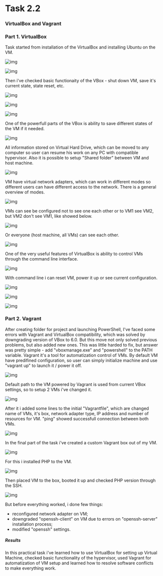 # Task 2.2
### VirtualBox and Vagrant

### Part 1. VirtualBox

Task started from installation of the VirtualBox and installing Ubuntu on the VM.

![img](https://github.com/trytodev/Kharkiv_DevOps_ext_2019Q4/blob/master/m1/task2.2/img/install.png)

![img](https://github.com/trytodev/Kharkiv_DevOps_ext_2019Q4/blob/master/m1/task2.2/img/installed.png)

Then i've checked basic functionaity of the VBox - shut down VM, save it's current state, state reset, etc.

![img](https://github.com/trytodev/Kharkiv_DevOps_ext_2019Q4/blob/master/m1/task2.2/img/control.png)

![img](https://github.com/trytodev/Kharkiv_DevOps_ext_2019Q4/blob/master/m1/task2.2/img/save_state.png)

![img](https://github.com/trytodev/Kharkiv_DevOps_ext_2019Q4/blob/master/m1/task2.2/img/reset_state.png)

One of the powerfull parts of the VBox is ability to save different states of the VM if it needed.

![img](https://github.com/trytodev/Kharkiv_DevOps_ext_2019Q4/blob/master/m1/task2.2/img/snapshots.png)

All information stored on Virtual Hard Drive, which can be moved to any computer so user can resume his work on any PC with compatible hypervisor. Also it is possible to setup "Shared folder" between VM and host machine.

![img](https://github.com/trytodev/Kharkiv_DevOps_ext_2019Q4/blob/master/m1/task2.2/img/shared_folder.png)

VM have virtual network adapters, which can work in different modes so different users can have different access to the network. There is a general overview of modes.

![img](https://github.com/trytodev/Kharkiv_DevOps_ext_2019Q4/blob/master/m1/task2.2/img/modes.png)

VMs can see be configured not to see one each other or to VM1 see VM2, but VM2 don't see VM1, like showed below.

![img](https://github.com/trytodev/Kharkiv_DevOps_ext_2019Q4/blob/master/m1/task2.2/img/connection_no.png)

Or everyone (host machine, all VMs) can see each other.

![img](https://github.com/trytodev/Kharkiv_DevOps_ext_2019Q4/blob/master/m1/task2.2/img/connection_yes.png)

One of the very useful features of VirtualBox is ability to control VMs through the command line interface.

![img](https://github.com/trytodev/Kharkiv_DevOps_ext_2019Q4/blob/master/m1/task2.2/img/vboxmanage.png)

With command line i can reset VM, power it up or see current configuration.

![img](https://github.com/trytodev/Kharkiv_DevOps_ext_2019Q4/blob/master/m1/task2.2/img/cli_reset.png)

![img](https://github.com/trytodev/Kharkiv_DevOps_ext_2019Q4/blob/master/m1/task2.2/img/startvm.png)

![img](https://github.com/trytodev/Kharkiv_DevOps_ext_2019Q4/blob/master/m1/task2.2/img/info.png)

### Part 2. Vagrant

After creating folder for project and launching PowerShell, I've faced some errors with Vagrant and VirtualBox compatibility, which was solved by downgrading version of VBox to 6.0. But this move not only solved previous problems, but also added new ones. This was little harded to fix, but answer was pretty simple - add "vboxmanage.exe" and "powershell" to the PATH variable.
Vagrant it's a tool for automatization control of VMs. By default VM have predifined configuration, so user can simply initialize machine and use "vagrant up" to launch it / power it off.

![img](https://github.com/trytodev/Kharkiv_DevOps_ext_2019Q4/blob/master/m1/task2.2/img/halt.png)

Default path to the VM powered by Vagrant is used from current VBox settings, so to setup 2 VMs i've changed it.

![img](https://github.com/trytodev/Kharkiv_DevOps_ext_2019Q4/blob/master/m1/task2.2/img/default.png)

After it i added some lines to the initial "Vagrantfile", which are changed name of VMs, it's box, network adapter type, IP address and number of resources for VM. "ping" showed successfull connection between both VMs.

![img](https://github.com/trytodev/Kharkiv_DevOps_ext_2019Q4/blob/master/m1/task2.2/img/ping.png)

In the final part of the task i've created a custom Vagrant box out of my VM.

![img](https://github.com/trytodev/Kharkiv_DevOps_ext_2019Q4/blob/master/m1/task2.2/img/add_box.png)

For this i installed PHP to the VM. 

![img](https://github.com/trytodev/Kharkiv_DevOps_ext_2019Q4/blob/master/m1/task2.2/img/pre-config.png)

Then placed VM to the box, booted it up and checked PHP version through the SSH.

![img](https://github.com/trytodev/Kharkiv_DevOps_ext_2019Q4/blob/master/m1/task2.2/img/custom.png)

But before everything worked, i done few things:
- reconfigured network adapter on VM;
- downgraded "openssh-client" on VM due to errors on "openssh-server" installation process;
- modified "openssh" settings.

##### Results
In this practical task i've learned how to use VirtualBox for setting up Virtual Machine, checked basic functionality of the hypervisor, used Vagrant for automatization of VM setup and learned how to resolve software conflicts to make everything work.